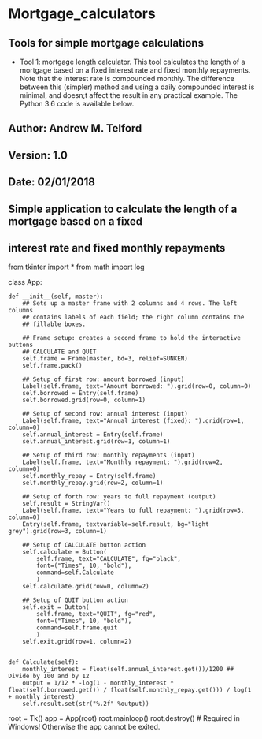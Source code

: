 # Mortgage_calculators
## Tools for simple mortgage calculations

* Tool 1: mortgage length calculator. This tool calculates the length of a mortgage based on a fixed interest rate and fixed monthly repayments. Note that the interest rate is compounded monthly. The difference between this (simpler) method and using a daily compounded interest is minimal, and doesn;t affect the result in any practical example. The Python 3.6 code is available below.

## Author: Andrew M. Telford
## Version: 1.0
## Date: 02/01/2018

## Simple application to calculate the length of a mortgage based on a fixed
## interest rate and fixed monthly repayments

from tkinter import *
from math import log

class App:

    def __init__(self, master): 
        ## Sets up a master frame with 2 columns and 4 rows. The left columns 
        ## contains labels of each field; the right column contains the
        ## fillable boxes.

        ## Frame setup: creates a second frame to hold the interactive buttons 
        ## CALCULATE and QUIT
        self.frame = Frame(master, bd=3, relief=SUNKEN) 
        self.frame.pack()
        
        ## Setup of first row: amount borrowed (input)
        Label(self.frame, text="Amount borrowed: ").grid(row=0, column=0)
        self.borrowed = Entry(self.frame)
        self.borrowed.grid(row=0, column=1)
        
        ## Setup of second row: annual interest (input)
        Label(self.frame, text="Annual interest (fixed): ").grid(row=1, column=0)
        self.annual_interest = Entry(self.frame)
        self.annual_interest.grid(row=1, column=1)
        
        ## Setup of third row: monthly repayments (input)
        Label(self.frame, text="Monthly repayment: ").grid(row=2, column=0)
        self.monthly_repay = Entry(self.frame)
        self.monthly_repay.grid(row=2, column=1)
        
        ## Setup of forth row: years to full repayment (output)
        self.result = StringVar()
        Label(self.frame, text="Years to full repayment: ").grid(row=3, column=0)
        Entry(self.frame, textvariable=self.result, bg="light grey").grid(row=3, column=1)
        
        ## Setup of CALCULATE button action
        self.calculate = Button(
            self.frame, text="CALCULATE", fg="black",
            font=("Times", 10, "bold"),
            command=self.Calculate
            ) 
        self.calculate.grid(row=0, column=2)        
        
        ## Setup of QUIT button action
        self.exit = Button(
            self.frame, text="QUIT", fg="red",
            font=("Times", 10, "bold"),
            command=self.frame.quit
            )
        self.exit.grid(row=1, column=2)
                

    def Calculate(self):
        monthly_interest = float(self.annual_interest.get())/1200 ## Divide by 100 and by 12
        output = 1/12 * -log(1 - monthly_interest * float(self.borrowed.get()) / float(self.monthly_repay.get())) / log(1 + monthly_interest)
        self.result.set(str("%.2f" %output)) 

root = Tk()
app = App(root)
root.mainloop()
root.destroy() # Required in Windows! Otherwise the app cannot be exited.
